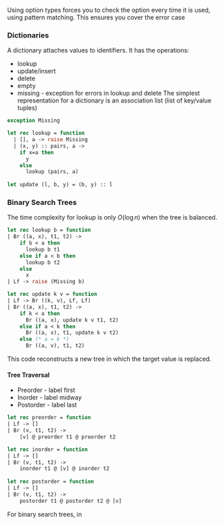 Using option types forces you to check the option every time it is used, using pattern matching. This ensures you cover the error case
### Dictionaries
A dictionary attaches values to identifiers. It has the operations:
- lookup
- update/insert
- delete
- empty
- missing - exception for errors in lookup and delete
The simplest representation for a dictionary is an association list (list of key/value tuples)

```ocaml
exception Missing

let rec lookup = function
  | [], a -> raise Missing
  | (x, y) :: pairs, a ->
    if x=a then
      y
    else
      lookup (pairs, a)
      
let update (l, b, y) = (b, y) :: l
```

### Binary Search Trees
The time complexity for lookup is only $O(\log n)$ when the tree is balanced.
```ocaml
let rec lookup b = function
| Br ((a, x), t1, t2) ->
    if b < a then
      lookup b t1
    else if a < b then
      lookup b t2
    else
      x
| Lf -> raise (Missing b)
```

```ocaml
let rec update k v = function
| Lf -> Br ((k, v), Lf, Lf)
| Br ((a, x), t1, t2) ->
    if k < a then
      Br ((a, x), update k v t1, t2)
    else if a < k then
      Br ((a, x), t1, update k v t2)
    else (* a = k *)
      Br ((a, v), t1, t2)
```
This code reconstructs a new tree in which the target value is replaced.

#### Tree Traversal
- Preorder - label first
- Inorder - label midway
- Postorder - label last
```ocaml
let rec preorder = function
| Lf -> []
| Br (v, t1, t2) ->
    [v] @ preorder t1 @ preorder t2

let rec inorder = function
| Lf -> []
| Br (v, t1, t2) ->
    inorder t1 @ [v] @ inorder t2
    
let rec postorder = function
| Lf -> []
| Br (v, t1, t2) ->
    postorder t1 @ postorder t2 @ [v]
```
For binary search trees, in 
